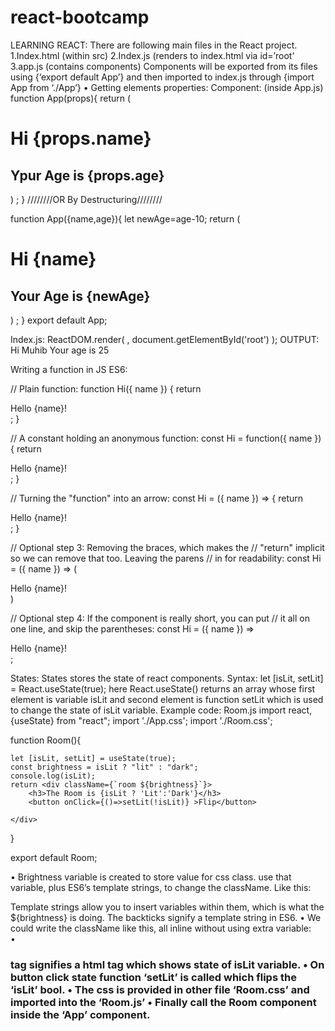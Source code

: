 # react-bootcamp
 
LEARNING REACT:
There are following main files in the React project.
1.Index.html (within src)
2.Index.js (renders to index.html via id=’root’
3.app.js (contains components)
Components will be exported from its files using {‘export default App’}
 and then imported to index.js through {import App from ‘./App’}
•	Getting elements properties:
Component: (inside App.js)
function App(props){
  return (<div>
  <h1>Hi {props.name}</h1>
  <h2>Ypur Age is {props.age}</h2>
  </div>
  )
;
}
////////OR By Destructuring////////

function App({name,age}){
  let newAge=age-10;
  return (<div>
  <h1>Hi {name}</h1>
  <h2>Your Age is {newAge}</h2>
  </div>
  )
;
}
export default App;



Index.js:
ReactDOM.render(
    <App name="Muhib" age="25"/>,
  document.getElementById('root')
);
OUTPUT:
Hi Muhib
 Your age is 25

Writing a function in JS ES6:


// Plain function:
function Hi({ name }) {
  return <div>Hello {name}!</div>;
}

// A constant holding an anonymous function:
const Hi = function({ name }) {
  return <div>Hello {name}!</div>;
}

// Turning the "function" into an arrow:
const Hi = ({ name }) => {
  return <div>Hello {name}!</div>;
}

// Optional step 3: Removing the braces, which makes the
// "return" implicit so we can remove that too. Leaving the parens
// in for readability:
const Hi = ({ name }) => (
  <div>Hello {name}!</div>
)

// Optional step 4: If the component is really short, you can put
// it all on one line, and skip the parentheses:
const Hi = ({ name }) => <div>Hello {name}!</div>;

States:
States stores the state of react components.
Syntax:
    let [isLit, setLit] = React.useState(true);
here React.useState() returns an array whose first element is variable isLit and second element is function setLit which is used to change the state of isLit variable.
Example code:
Room.js
import react, {useState} from "react";
import './App.css';
import './Room.css';

function Room(){
    
    let [isLit, setLit] = useState(true);
    const brightness = isLit ? "lit" : "dark";
    console.log(isLit);
    return <div className={`room ${brightness}`}>
        <h3>The Room is {isLit ? 'Lit':'Dark'}</h3>
        <button onClick={()=>setLit(!isLit)} >Flip</button>

    </div>
}

export default Room;

•	Brightness variable is created to store value for css class.
 use that variable, plus ES6’s template strings, to change the className. Like this:
<div className={`room ${brightness}`}>
Template strings allow you to insert variables within them, which is what the ${brightness} is doing.
The backticks signify a template string in ES6.
•	We could write the className  like this, all inline without using extra variable: <div className={`room ${isLit ? "lit" : "dark"}`}>
•	<h3> tag signifies a html tag which shows state of isLit variable.
•	On button click state function ‘setLit’ is called which flips the ‘isLit’ bool.
•	The css is provided in other file ‘Room.css’ and imported into the ‘Room.js’
•	Finally call the Room component inside the ‘App’ component.

 

